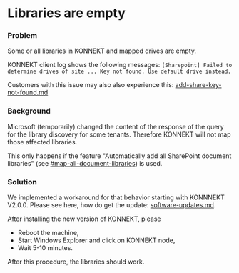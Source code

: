 # Libraries are empty

### Problem

Some or all libraries in KONNEKT and mapped drives are empty.

KONNEKT client log shows the following messages: `[Sharepoint] Failed to determine drives of site ... Key not found. Use default drive instead.`

Customers with this issue may also also experience this: [add-share-key-not-found.md](add-share-key-not-found.md "mention")

### Background

Microsoft (temporarily) changed the content of the response of the query for the library discovery for some tenants. Therefore KONNEKT will not map those affected libraries.

This only happens if the feature "Automatically add all SharePoint document libraries" (see [#map-all-document-libraries](../configuration/mappings/auto-mapping.md#map-all-document-libraries "mention")) is used.

### Solution

We implemented a workaround for that behavior starting with KONNNEKT V2.0.0. Please see here, how do get the update: [software-updates.md](../installation/software-updates.md "mention").

After installing the new version of KONNEKT, please&#x20;

* Reboot the machine,
* Start Windows Explorer and click on KONNEKT node,
* Wait 5-10 minutes.

After this procedure, the libraries should work.
